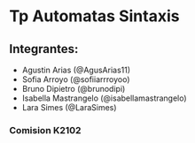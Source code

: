 # Tp Automatas Sintaxis
## Integrantes:
- Agustin Arias (@AgusArias11)
- Sofia Arroyo (@sofiiarrroyoo)
- Bruno Dipietro (@brunodipi)
- Isabella Mastrangelo (@isabellamastrangelo)
- Lara Simes (@LaraSimes)

### Comision K2102
